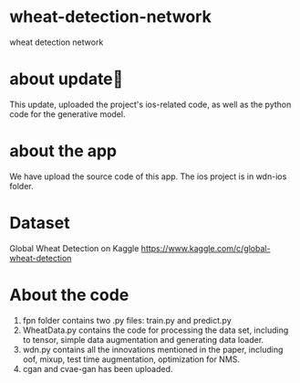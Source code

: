 # wheat-detection-network
wheat detection network

# about update🔼
This update, uploaded the project's ios-related code, as well as the python code for the generative model.

# about the app
We have upload the source code of this app. The ios project is in wdn-ios folder.

# Dataset
Global Wheat Detection on Kaggle
https://www.kaggle.com/c/global-wheat-detection

# About the code
1. fpn folder contains two .py files: train.py and predict.py
2. WheatData.py contains the code for processing the data set, including to tensor, simple data augmentation and generating data loader.
3. wdn.py contains all the innovations mentioned in the paper, including oof, mixup, test time augmentation, optimization for NMS.
4. cgan and cvae-gan has been uploaded.
